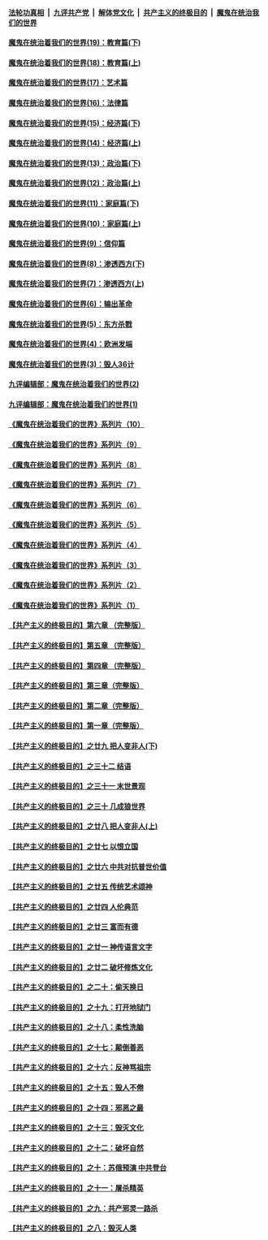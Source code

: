 ####  [法轮功真相](../../../../basic/blob/master/README.md?t=11051802) &nbsp;|&nbsp; [九评共产党](../../../../9ping.md/blob/master/README.md?t=11051802) &nbsp;|&nbsp; [解体党文化](../../../../jtdwh.md/blob/master/README.md?t=11051802)  &nbsp;|&nbsp; [共产主义的终极目的](../../../../gczydzjmd.md/blob/master/README.md?t=11051802) &nbsp;|&nbsp; [魔鬼在统治我们的世界](../../../../mgztzwmdsj.md/blob/master/README.md?t=11051802) 

#### [魔鬼在统治着我们的世界(19)：教育篇(下)](../pages/nsc422/n10564808.md?t=11051802) 

#### [魔鬼在统治着我们的世界(18)：教育篇(上)](../pages/nsc422/n10526970.md?t=11051802) 

#### [魔鬼在统治着我们的世界(17)：艺术篇](../pages/nsc422/n10499093.md?t=11051802) 

#### [魔鬼在统治着我们的世界(16)：法律篇](../pages/nsc422/n10485969.md?t=11051802) 

#### [魔鬼在统治着我们的世界(15)：经济篇(下)](../pages/nsc422/n10469975.md?t=11051802) 

#### [魔鬼在统治着我们的世界(14)：经济篇(上)](../pages/nsc422/n10457370.md?t=11051802) 

#### [魔鬼在统治着我们的世界(13)：政治篇(下)](../pages/nsc422/n10448270.md?t=11051802) 

#### [魔鬼在统治着我们的世界(12)：政治篇(上)](../pages/nsc422/n10444576.md?t=11051802) 

#### [魔鬼在统治着我们的世界(11)：家庭篇(下)](../pages/nsc422/n10440961.md?t=11051802) 

#### [魔鬼在统治着我们的世界(10)：家庭篇(上)](../pages/nsc422/n10435448.md?t=11051802) 

#### [魔鬼在统治着我们的世界(9)：信仰篇](../pages/nsc422/n10432159.md?t=11051802) 

#### [魔鬼在统治着我们的世界(8)：渗透西方(下)](../pages/nsc422/n10429603.md?t=11051802) 

#### [魔鬼在统治着我们的世界(7)：渗透西方(上)](../pages/nsc422/n10426013.md?t=11051802) 

#### [魔鬼在统治着我们的世界(6)：输出革命](../pages/nsc422/n10421536.md?t=11051802) 

#### [魔鬼在统治着我们的世界(5)：东方杀戮](../pages/nsc422/n10417707.md?t=11051802) 

#### [魔鬼在统治着我们的世界(4)：欧洲发端](../pages/nsc422/n10414890.md?t=11051802) 

#### [魔鬼在统治着我们的世界(3)：毁人36计](../pages/nsc422/n10411583.md?t=11051802) 

#### [九评编辑部：魔鬼在统治着我们的世界(2)](../pages/nsc422/n10410036.md?t=11051802) 

#### [九评编辑部：魔鬼在统治着我们的世界(1)](../pages/nsc422/n10406825.md?t=11051802) 

#### [《魔鬼在统治着我们的世界》系列片（10）](../pages/nsc422/n12292670.md?t=11051802) 

#### [《魔鬼在统治着我们的世界》系列片（9）](../pages/nsc422/n12290859.md?t=11051802) 

#### [《魔鬼在统治着我们的世界》系列片（8）](../pages/nsc422/n12287445.md?t=11051802) 

#### [《魔鬼在统治着我们的世界》系列片（7）](../pages/nsc422/n12283425.md?t=11051802) 

#### [《魔鬼在统治着我们的世界》系列片（6）](../pages/nsc422/n12282314.md?t=11051802) 

#### [《魔鬼在统治着我们的世界》系列片（5）](../pages/nsc422/n12281419.md?t=11051802) 

#### [《魔鬼在统治着我们的世界》系列片（4）](../pages/nsc422/n12274024.md?t=11051802) 

#### [《魔鬼在统治着我们的世界》系列片（3）](../pages/nsc422/n12271322.md?t=11051802) 

#### [《魔鬼在统治着我们的世界》系列片（2）](../pages/nsc422/n12269049.md?t=11051802) 

#### [《魔鬼在统治着我们的世界》系列片（1）](../pages/nsc422/n12267575.md?t=11051802) 

#### [【共产主义的终极目的】第六章 （完整版）](../pages/nsc422/n11428913.md?t=11051802) 

#### [【共产主义的终极目的】第五章 （完整版）](../pages/nsc422/n11428912.md?t=11051802) 

#### [【共产主义的终极目的】第四章 （完整版）](../pages/nsc422/n11428907.md?t=11051802) 

#### [【共产主义的终极目的】第三章（完整版）](../pages/nsc422/n11428848.md?t=11051802) 

#### [【共产主义的终极目的】第二章（完整版）](../pages/nsc422/n11428831.md?t=11051802) 

#### [【共产主义的终极目的】第一章（完整版）](../pages/nsc422/n11417651.md?t=11051802) 

#### [【共产主义的终极目的】之廿九 把人变非人(下)](../pages/nsc422/n11344140.md?t=11051802) 

#### [【共产主义的终极目的】之三十二 结语](../pages/nsc422/n11360535.md?t=11051802) 

#### [【共产主义的终极目的】之三十一 末世景观](../pages/nsc422/n11351129.md?t=11051802) 

#### [【共产主义的终极目的】之三十 几成狼世界](../pages/nsc422/n11348280.md?t=11051802) 

#### [【共产主义的终极目的】之廿八 把人变非人(上)](../pages/nsc422/n11340492.md?t=11051802) 

#### [【共产主义的终极目的】之廿七 以恨立国](../pages/nsc422/n11336944.md?t=11051802) 

#### [【共产主义的终极目的】之廿六 中共对抗普世价值](../pages/nsc422/n11324785.md?t=11051802) 

#### [【共产主义的终极目的】之廿五 传统艺术颂神](../pages/nsc422/n11296396.md?t=11051802) 

#### [【共产主义的终极目的】之廿四 人伦典范](../pages/nsc422/n11296397.md?t=11051802) 

#### [【共产主义的终极目的】之廿三 富而有德](../pages/nsc422/n11283598.md?t=11051802) 

#### [【共产主义的终极目的】之廿一 神传语言文字](../pages/nsc422/n11263265.md?t=11051802) 

#### [【共产主义的终极目的】之廿二 破坏修炼文化](../pages/nsc422/n11245728.md?t=11051802) 

#### [【共产主义的终极目的】之二十：偷天换日](../pages/nsc422/n11238846.md?t=11051802) 

#### [【共产主义的终极目的】之十九：打开地狱门](../pages/nsc422/n11206376.md?t=11051802) 

#### [【共产主义的终极目的】之十八：柔性洗脑](../pages/nsc422/n11199994.md?t=11051802) 

#### [【共产主义的终极目的】之十七：颠倒善恶](../pages/nsc422/n11179782.md?t=11051802) 

#### [【共产主义的终极目的】之十六：反神骂祖宗](../pages/nsc422/n11166798.md?t=11051802) 

#### [【共产主义的终极目的】之十五：毁人不倦](../pages/nsc422/n11166792.md?t=11051802) 

#### [【共产主义的终极目的】之十四：邪恶之最](../pages/nsc422/n11150249.md?t=11051802) 

#### [【共产主义的终极目的】之十三：毁灭文化](../pages/nsc422/n11135227.md?t=11051802) 

#### [【共产主义的终极目的】之十二：破坏自然](../pages/nsc422/n11135214.md?t=11051802) 

#### [【共产主义的终极目的】之十：苏俄预演 中共登台](../pages/nsc422/n11118424.md?t=11051802) 

#### [【共产主义的终极目的】之十一：屠杀精英](../pages/nsc422/n11118442.md?t=11051802) 

#### [【共产主义的终极目的】之九：共产邪灵一路杀](../pages/nsc422/n11114139.md?t=11051802) 

#### [【共产主义的终极目的】之八：毁灭人类](../pages/nsc422/n11108503.md?t=11051802) 

